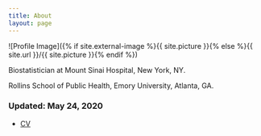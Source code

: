 ```yaml
---
title: About
layout: page
---
```

![Profile Image]({% if site.external-image %}{{ site.picture }}{% else %}{{ site.url }}/{{ site.picture }}{% endif %})

<p>Biostatistician at Mount Sinai Hospital, New York, NY.</p>
<p>Rollins School of Public Health, Emory University, Atlanta, GA. </p>


<h3>Updated: May 24, 2020</h3>
<ul>
<li><a href="https://huoxingyue14.github.io/h/assets/Resume.pdf"> <p>CV</p> </a></li>
</ul>
